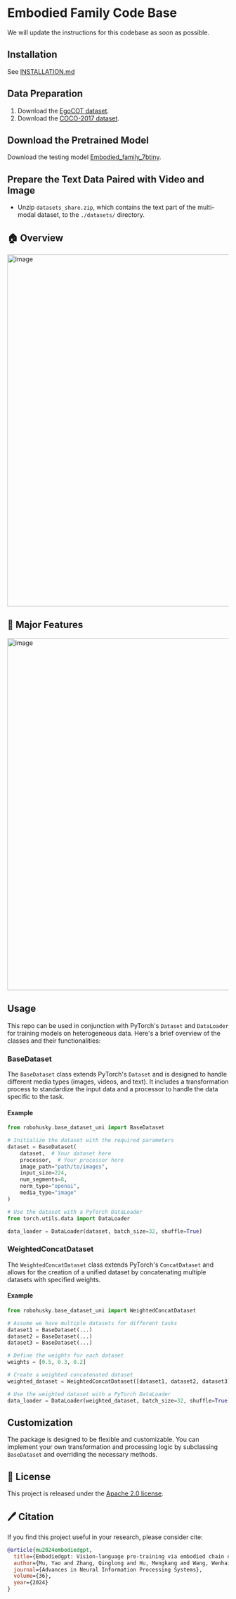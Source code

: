 # Embodied Family Code Base

We will update the instructions for this codebase as soon as possible.

## Installation

See [INSTALLATION.md](https://github.com/EmbodiedGPT/EmbodiedGPT_Pytorch/blob/main/INSTALLATION.md)

## Data Preparation

1. Download the [EgoCOT dataset](https://github.com/EmbodiedGPT/EgoCOT_Dataset).
2. Download the [COCO-2017 dataset](https://www.kaggle.com/datasets/awsaf49/coco-2017-dataset).

## Download the Pretrained Model

Download the testing
model [Embodied_family_7btiny](https://huggingface.co/Liang-ZX/joint_video3/tree/main).

## Prepare the Text Data Paired with Video and Image

- Unzip `datasets_share.zip`, which contains the text part of the multi-modal dataset, to the `./datasets/` directory.

## 🏠 Overview

<img width="800" alt="image" src="https://github.com/EmbodiedGPT/EmbodiedGPT_Pytorch/blob/main/assest/overall_frame_embodiedgpt.png">

## 🎁 Major Features

<img width="800" alt="image" src="https://github.com/EmbodiedGPT/EmbodiedGPT_Pytorch/blob/main/assest/main_features_embodiedgpt.png">

## Usage

This repo can be used in conjunction with PyTorch's `Dataset` and `DataLoader` for training models on heterogeneous
data. Here's a brief overview of the classes and their functionalities:

### BaseDataset

The `BaseDataset` class extends PyTorch's `Dataset` and is designed to handle different media types (images, videos, and
text). It includes a transformation process to standardize the input data and a processor to handle the data specific to
the task.

#### Example

```python
from robohusky.base_dataset_uni import BaseDataset

# Initialize the dataset with the required parameters
dataset = BaseDataset(
    dataset,  # Your dataset here
    processor,  # Your processor here
    image_path="path/to/images",
    input_size=224,
    num_segments=8,
    norm_type="openai",
    media_type="image"
)

# Use the dataset with a PyTorch DataLoader
from torch.utils.data import DataLoader

data_loader = DataLoader(dataset, batch_size=32, shuffle=True)
```

### WeightedConcatDataset

The `WeightedConcatDataset` class extends PyTorch's `ConcatDataset` and allows for the creation of a unified dataset by
concatenating multiple datasets with specified weights.

#### Example

```python
from robohusky.base_dataset_uni import WeightedConcatDataset

# Assume we have multiple datasets for different tasks
dataset1 = BaseDataset(...)
dataset2 = BaseDataset(...)
dataset3 = BaseDataset(...)

# Define the weights for each dataset
weights = [0.5, 0.3, 0.2]

# Create a weighted concatenated dataset
weighted_dataset = WeightedConcatDataset([dataset1, dataset2, dataset3], weights=weights)

# Use the weighted dataset with a PyTorch DataLoader
data_loader = DataLoader(weighted_dataset, batch_size=32, shuffle=True)
```

## Customization

The package is designed to be flexible and customizable. You can implement your own transformation and processing logic
by subclassing `BaseDataset` and overriding the necessary methods.

## 🎫 License

This project is released under the [Apache 2.0 license](LICENSE).

## 🖊️ Citation

If you find this project useful in your research, please consider cite:
```bibtex
@article{mu2024embodiedgpt,
  title={Embodiedgpt: Vision-language pre-training via embodied chain of thought},
  author={Mu, Yao and Zhang, Qinglong and Hu, Mengkang and Wang, Wenhai and Ding, Mingyu and Jin, Jun and Wang, Bin and Dai, Jifeng and Qiao, Yu and Luo, Ping},
  journal={Advances in Neural Information Processing Systems},
  volume={36},
  year={2024}
}
```
